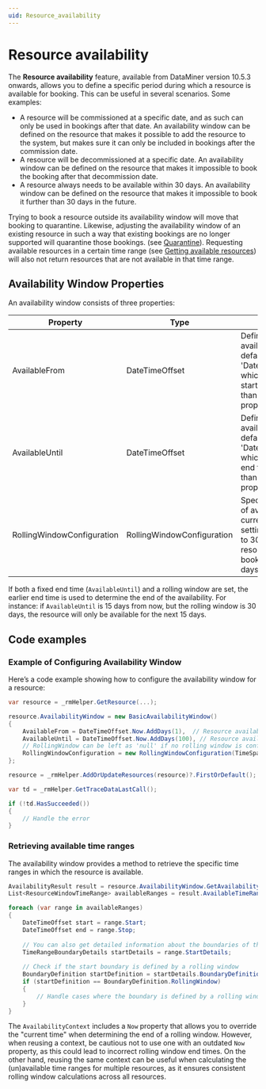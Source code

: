 ```yaml
---
uid: Resource_availability
---
```


# Resource availability

The **Resource availability** feature, available from DataMiner version 10.5.3 onwards, allows you to define a specific period during which a resource is available for booking. This can be useful in several scenarios. Some examples:

- A resource will be commissioned at a specific date, and as such can only be used in bookings after that date. An availability window can be defined on the resource that makes it possible
 to add the resource to the system, but makes sure it can only be included in bookings after the commission date.
- A resource will be decommissioned at a specific date. An availability window can be defined on the resource that makes it impossible to book the booking after that decommission date.
- A resource always needs to be available within 30 days. An availability window can be defined on the resource that makes it impossible to book it further than 30 days in the future.

Trying to book a resource outside its availability window will move that booking to quarantine. Likewise, adjusting the availability window of an existing resource in such a way that existing bookings are no longer supported will quarantine those bookings. (see [Quarantine](xref:SRM_Quarantine)). Requesting available resources in a certain time range (see [Getting available resources](xref:srm_using_resourcemanagerhelper#getting-available-resources)) will also not return resources that are not available in that time range.

## Availability Window Properties

An availability window consists of three properties:

| **Property**               	| **Type**                   	| **Description**                                                                                                                                                                     	|
|----------------------------	|----------------------------	|-------------------------------------------------------------------------------------------------------------------------------------------------------------------------------------	|
| AvailableFrom              	| DateTimeOffset             	| Defines the start of the availability window. The default value is 'DateTimeOffset.MinValue', which means there is no start time. Must be lower than the 'AvailableUntil' property. 	|
| AvailableUntil             	| DateTimeOffset             	| Defines the end of the availability window. The default value is 'DateTimeOffset.MaxValue', which means there is no end time. Must be greater than the 'AvailableFrom' property.    	|
| RollingWindowConfiguration 	| RollingWindowConfiguration 	| Specifies a rolling window of availability relative to the current time. For example, setting the rolling window to 30 days means the resource is available for booking until "now + 30 days."                                                                                                                                                                               	|

If both a fixed end time (`AvailableUntil`) and a rolling window are set, the earlier end time is used to determine the end of the availability. For instance: if `AvailableUntil` is 15 days from now, but the rolling window is 30 days, the resource will only be available for the next 15 days.

## Code examples

### Example of Configuring Availability Window

Here’s a code example showing how to configure the availability window for a resource:

```csharp
var resource = _rmHelper.GetResource(...);

resource.AvailabilityWindow = new BasicAvailabilityWindow()
{
    AvailableFrom = DateTimeOffset.Now.AddDays(1),  // Resource available starting from tomorrow
    AvailableUntil = DateTimeOffset.Now.AddDays(100), // Resource available for the next 100 days
    // RollingWindow can be left as 'null' if no rolling window is configured
    RollingWindowConfiguration = new RollingWindowConfiguration(TimeSpan.FromDays(30)) // 30-day rolling window
};

resource = _rmHelper.AddOrUpdateResources(resource)?.FirstOrDefault();

var td = _rmHelper.GetTraceDataLastCall();

if (!td.HasSucceeded())
{
    // Handle the error
}
```

### Retrieving available time ranges

The availability window provides a method to retrieve the specific time ranges in which the resource is available.

```csharp
AvailabilityResult result = resource.AvailabilityWindow.GetAvailability(new AvailabilityContext());
List<ResourceWindowTimeRange> availableRanges = result.AvailableTimeRanges;

foreach (var range in availableRanges)
{
    DateTimeOffset start = range.Start;
    DateTimeOffset end = range.Stop;
    
    // You can also get detailed information about the boundaries of the time ranges
    TimeRangeBoundaryDetails startDetails = range.StartDetails;
    
    // Check if the start boundary is defined by a rolling window
    BoundaryDefinition startDefinition = startDetails.BoundaryDefinition;
    if (startDefinition == BoundaryDefinition.RollingWindow)
    {
        // Handle cases where the boundary is defined by a rolling window
    }
}
```

The ``AvailabilityContext`` includes a ``Now`` property that allows you to override the "current time" when determining the end of a rolling window. However, when reusing a context, be cautious not to use one with an outdated ``Now`` property, as this could lead to incorrect rolling window end times. On the other hand, reusing the same context can be useful when calculating the (un)available time ranges for multiple resources, as it ensures consistent rolling window calculations across all resources.
